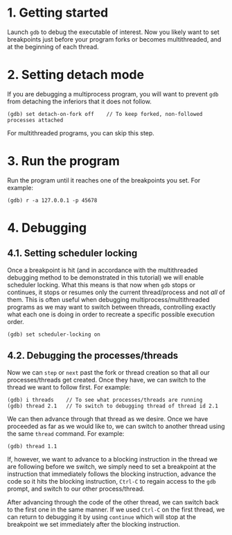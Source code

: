 # 1. Getting started

Launch `gdb` to debug the executable of interest. Now you likely want to set
breakpoints just before your program forks or becomes multithreaded, and at
the beginning of each thread.

# 2. Setting detach mode

If you are debugging a multiprocess program, you will want to prevent
`gdb` from detaching the inferiors that it does not follow.

```
(gdb) set detach-on-fork off    // To keep forked, non-followed processes attached
```

For multithreaded programs, you can skip this step.

# 3. Run the program

Run the program until it reaches one of the breakpoints you set. For example:

```
(gdb) r -a 127.0.0.1 -p 45678
```

# 4. Debugging

## 4.1. Setting scheduler locking

Once a breakpoint is hit (and in accordance with the multithreaded debugging
method to be demonstrated in this tutorial) we will enable scheduler locking.
What this means is that now when `gdb` stops or continues, it stops or resumes
only the current thread/process and not *all* of them. This is often useful
when debugging multiprocess/multithreaded programs as we may want to switch
between threads, controlling exactly what each one is doing in order to recreate
a specific possible execution order.

```
(gdb) set scheduler-locking on
```

## 4.2. Debugging the processes/threads

Now we can `step` or `next` past the fork or thread creation so that all our
processes/threads get created. Once they have, we can switch to the thread
we want to follow first. For example:

```
(gdb) i threads    // To see what processes/threads are running
(gdb) thread 2.1   // To switch to debugging thread of thread id 2.1
```

We can then advance through that thread as we desire. Once we have proceeded as
far as we would like to, we can switch to another thread using the same
`thread` command. For example:

```
(gdb) thread 1.1
```

If, however, we want to advance to a blocking instruction in the thread we are
following before we switch, we simply need to set a breakpoint at the instruction
that immediately follows the blocking instruction, advance the code so it hits
the blocking instruction, `Ctrl-C` to regain access to the `gdb` prompt, and
switch to our other process/thread.

After advancing through the code of the other thread, we can switch back to
the first one in the same manner. If we used `Ctrl-C` on the first thread,
we can return to debugging it by using `continue` which will stop at the
breakpoint we set immediately after the blocking instruction.
